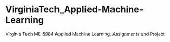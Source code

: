 # VirginiaTech_Applied-Machine-Learning
 Virginia Tech ME-5984 Applied Machine Learning, Assignments and Project
